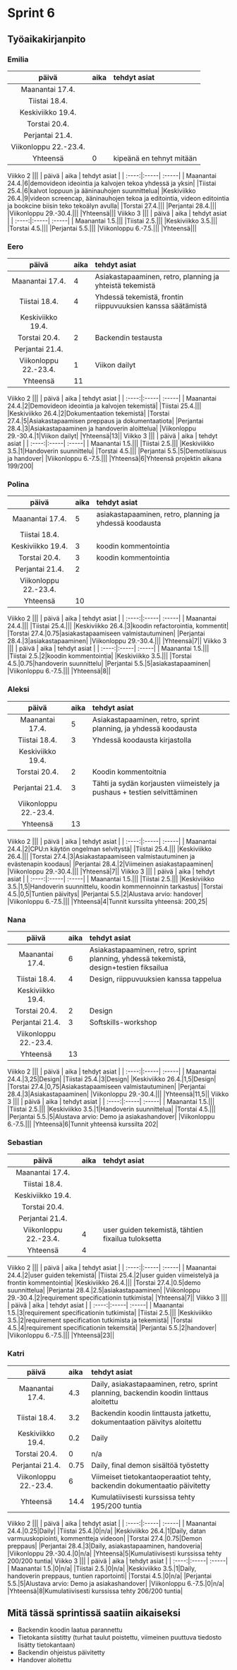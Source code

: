 # Sprint 6
## Työaikakirjanpito

### Emilia
| päivä | aika | tehdyt asiat  |
| :----:|:-----| :-----|
| Maanantai 17.4.|||
|Tiistai 18.4.|||
|Keskiviikko 19.4.|||
|Torstai 20.4.|||
|Perjantai 21.4.|||
|Viikonloppu 22.-23.4.|||
|Yhteensä|0|kipeänä en tehnyt mitään|
Viikko 2
|||
| päivä | aika | tehdyt asiat  |
| :----:|:-----| :-----|
| Maanantai 24.4.|6|demovideon ideointia ja kalvojen tekoa yhdessä ja yksin|
|Tiistai 25.4.|6|kalvot loppuun ja ääninauhojen suunnittelua|
|Keskiviikko 26.4.|9|videon screencap, ääninauhojen tekoa ja editointia, videon editointia ja bookcine biisin teko tekoälyn avulla|
|Torstai 27.4.|||
|Perjantai 28.4.|||
|Viikonloppu 29.-30.4.|||
|Yhteensä|||
Viikko 3
|||
| päivä | aika | tehdyt asiat  |
| :----:|:-----| :-----|
| Maanantai 1.5.|||
|Tiistai 2.5.|||
|Keskiviikko 3.5.|||
|Torstai 4.5.|||
|Perjantai 5.5.|||
|Viikonloppu 6.-7.5.|||
|Yhteensä|||

### Eero
| päivä | aika | tehdyt asiat  |
| :----:|:-----| :-----|
| Maanantai 17.4.|4|Asiakastapaaminen, retro, planning ja yhteistä tekemistä|
|Tiistai 18.4.|4|Yhdessä tekemistä, frontin riippuvuuksien kanssa säätämistä|
|Keskiviikko 19.4.|||
|Torstai 20.4.|2|Backendin testausta|
|Perjantai 21.4.|||
|Viikonloppu 22.-23.4.|1|Viikon dailyt|
|Yhteensä|11||
Viikko 2
|||
| päivä | aika | tehdyt asiat  |
| :----:|:-----| :-----|
| Maanantai 24.4.|2|Demovideon ideointia ja kalvojen tekemistä|
|Tiistai 25.4.|||
|Keskiviikko 26.4.|2|Dokumentaation tekemistä|
|Torstai 27.4.|5|Asiakastapaamisen preppaus ja dokumentaatiota|
|Perjantai 28.4.|3|Asiakastapaaminen ja handoverin aloittelua|
|Viikonloppu 29.-30.4.|1|Viikon dailyt|
|Yhteensä|13||
Viikko 3
|||
| päivä | aika | tehdyt asiat  |
| :----:|:-----| :-----|
| Maanantai 1.5.|||
|Tiistai 2.5.|||
|Keskiviikko 3.5.|1|Handoverin suunnittelu|
|Torstai 4.5.|||
|Perjantai 5.5.|5|Demotilaisuus ja handover|
|Viikonloppu 6.-7.5.|||
|Yhteensä|6|Yhteensä projektin aikana 199/200|

### Polina
| päivä | aika | tehdyt asiat  |
| :----:|:-----| :-----|
| Maanantai 17.4.|5|asiakastapaaminen, retro, planning ja yhdessä koodausta|
|Tiistai 18.4.|||
|Keskiviikko 19.4.|3|koodin kommentointia|
|Torstai 20.4.|3|koodin kommentointia|
|Perjantai 21.4.|2||
|Viikonloppu 22.-23.4.|||
|Yhteensä|10||
Viikko 2
|||
| päivä | aika | tehdyt asiat  |
| :----:|:-----| :-----|
| Maanantai 24.4.|||
|Tiistai 25.4.|||
|Keskiviikko 26.4.|3|koodin refactorointia, kommentit|
|Torstai 27.4.|0.75|asiakastapaamiseen valmistautuminen|
|Perjantai 28.4.|3|asiakastapaaminen|
|Viikonloppu 29.-30.4.|||
|Yhteensä|7||
Viikko 3
|||
| päivä | aika | tehdyt asiat  |
| :----:|:-----| :-----|
| Maanantai 1.5.|||
|Tiistai 2.5.|2|koodin kommentointia|
|Keskiviikko 3.5.|||
|Torstai 4.5.|0.75|handoverin suunnittelu|
|Perjantai 5.5.|5|asiakastapaaminen|
|Viikonloppu 6.-7.5.|||
|Yhteensä|8||

### Aleksi
| päivä | aika | tehdyt asiat  |
| :----:|:-----| :-----|
| Maanantai 17.4.|5|Asiakastapaaminen, retro, sprint planning, ja yhdessä koodausta|
|Tiistai 18.4.|3|Yhdessä koodausta kirjastolla|
|Keskiviikko 19.4.|||
|Torstai 20.4.|2|Koodin kommentoitnia|
|Perjantai 21.4.|3|Tähti ja sydän korjausten viimeistely ja pushaus + testien selvittäminen|
|Viikonloppu 22.-23.4.|||
|Yhteensä|13||
Viikko 2
|||
| päivä | aika | tehdyt asiat  |
| :----:|:-----| :-----|
| Maanantai 24.4.|2|CPU:n käytön ongelman selvitystä|
|Tiistai 25.4.|||
|Keskiviikko 26.4.|||
|Torstai 27.4.|3|Asiakastapaamiseen valmistautuminen ja evästenapin koodaus|
|Perjantai 28.4.|2|Viimeinen asiakastapaaminen|
|Viikonloppu 29.-30.4.|||
|Yhteensä|7||
Viikko 3
|||
| päivä | aika | tehdyt asiat  |
| :----:|:-----| :-----|
| Maanantai 1.5.|||
|Tiistai 2.5.|||
|Keskiviikko 3.5.|1,5|Handoverin suunnittelu, koodin kommennoinnin tarkastus|
|Torstai 4.5.|0,5|Tuntien päivitys|
|Perjantai 5.5.|2|Alustava arvio: handover|
|Viikonloppu 6.-7.5.|||
|Yhteensä|4|Tunnit kurssilta yhteensä: 200,25|

### Nana
| päivä | aika | tehdyt asiat  |
| :----:|:-----| :-----|
| Maanantai 17.4.|6|Asiakastapaaminen, retro, sprint planning, yhdessä tekemistä, design+testien fiksailua|
|Tiistai 18.4.|4|Design, riippuvuuksien kanssa tappelua|
|Keskiviikko 19.4.|||
|Torstai 20.4.|2|Design|
|Perjantai 21.4.|3|Softskills-workshop|
|Viikonloppu 22.-23.4.|||
|Yhteensä|13||
Viikko 2
|||
| päivä | aika | tehdyt asiat  |
| :----:|:-----| :-----|
| Maanantai 24.4.|3,25|Design|
|Tiistai 25.4.|3|Design|
|Keskiviikko 26.4.|1,5|Design|
|Torstai 27.4.|0,75|Asiakastapaamiseen valmistautuminen|
|Perjantai 28.4.|3|Asiakastapaaminen|
|Viikonloppu 29.-30.4.|||
|Yhteensä|11,5||
Viikko 3
|||
| päivä | aika | tehdyt asiat  |
| :----:|:-----| :-----|
| Maanantai 1.5.|||
|Tiistai 2.5.|||
|Keskiviikko 3.5.|1|Handoverin suunnittelua|
|Torstai 4.5.|||
|Perjantai 5.5.|5|Alustava arvio: Demo ja asiakashandover|
|Viikonloppu 6.-7.5.|||
|Yhteensä|6|Tunnit yhteensä kurssilta 202|

### Sebastian
| päivä | aika | tehdyt asiat  |
| :----:|:-----| :-----|
| Maanantai 17.4.|||
|Tiistai 18.4.|||
|Keskiviikko 19.4.|||
|Torstai 20.4.|||
|Perjantai 21.4.|||
|Viikonloppu 22.-23.4.|4|user guiden tekemistä, tähtien fixailua tuloksetta|
|Yhteensä|4||
Viikko 2
|||
| päivä | aika | tehdyt asiat  |
| :----:|:-----| :-----|
| Maanantai 24.4.|2|user guiden tekemistä|
|Tiistai 25.4.|2|user guiden viimeistelyä ja frontin kommentointia|
|Keskiviikko 26.4.|||
|Torstai 27.4.|0.5|demo suunnittelua|
|Perjantai 28.4.|2.5|asiakastapaaminen|
|Viikonloppu 29.-30.4.|2|requirement specificationin tutkimista|
|Yhteensä|7||
Viikko 3
|||
| päivä | aika | tehdyt asiat  |
| :----:|:-----| :-----|
| Maanantai 1.5.|3|requirement specificationin tutkimista|
|Tiistai 2.5.|||
|Keskiviikko 3.5.|2|requirement specification tutkimista ja tekemistä|
|Torstai 4.5.|4|requirement specificationin tekemsitä|
|Perjantai 5.5.|2|handover|
|Viikonloppu 6.-7.5.|||
|Yhteensä|23||

### Katri
| päivä | aika | tehdyt asiat  |
| :----:|:-----| :-----|
| Maanantai 17.4.|4.3|Daily, asiakastapaaminen, retro, sprint planning, backendin koodin linttaus aloitettu|
|Tiistai 18.4.|3.2|Backendin koodin linttausta jatkettu, dokumentaation päivitys aloitettu|
|Keskiviikko 19.4.|0.2|Daily|
|Torstai 20.4.|0|n/a|
|Perjantai 21.4.|0.75|Daily, final demon sisältöä työstetty|
|Viikonloppu 22.-23.4.|6|Viimeiset tietokantaoperaatiot tehty, backendin dokumentaatio päivitetty|
|Yhteensä|14.4|Kumulatiivisesti kurssissa tehty 195/200 tuntia|
Viikko 2
|||
| päivä | aika | tehdyt asiat  |
| :----:|:-----| :-----|
| Maanantai 24.4.|0.25|Daily|
|Tiistai 25.4.|0|n/a|
|Keskiviikko 26.4.|1|Daily, datan varmuuskopiointi, kommentteja videoon|
|Torstai 27.4.|0.75|Demon preppaus|
|Perjantai 28.4.|3|Daily, asiakastapaaminen, handoveria|
|Viikonloppu 29.-30.4.|0|n/a|
|Yhteensä|5|Kumulatiivisesti kurssissa tehty 200/200 tuntia|
Viikko 3
|||
| päivä | aika | tehdyt asiat  |
| :----:|:-----| :-----|
| Maanantai 1.5.|0|n/a|
|Tiistai 2.5.|0|n/a|
|Keskiviikko 3.5.|1|Daily, handoverin preppaus, tuntien raportointi|
|Torstai 4.5.|0|n/a|
|Perjantai 5.5.|5|Alustava arvio: Demo ja asiakashandover|
|Viikonloppu 6.-7.5.|0|n/a|
|Yhteensä|8|Kumulatiivisesti kurssissa tehty 206/200 tuntia|

## Mitä tässä sprintissä saatiin aikaiseksi
* Backendin koodin laatua parannettu
* Tietokanta siistitty (turhat taulut poistettu, viimeinen puuttuva tiedosto lisätty tietokantaan)
* Backendin ohjeistus päivitetty
* Handover aloitettu
